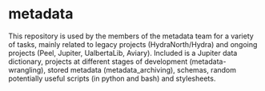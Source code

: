 # metadata
This repository is used by the members of the metadata team for a variety of tasks, mainly related to legacy projects (HydraNorth/Hydra) and ongoing projects (Peel, Jupiter, UalbertaLib, Aviary). Included is a Jupiter data dictionary, projects at different stages of development (metadata-wrangling), stored metadata (metadata_archiving), schemas, random potentially useful scripts (in python and bash) and stylesheets.
